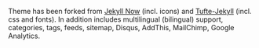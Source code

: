 Theme has been forked from [Jekyll Now](https://github.com/barryclark/jekyll-now/) (incl. icons) and [Tufte-Jekyll](https://github.com/clayh53/tufte-jekyll) (incl. css and fonts). In addition includes multilingual (bilingual) support, categories, tags, feeds, sitemap, Disqus, AddThis, MailChimp, Google Analytics.
